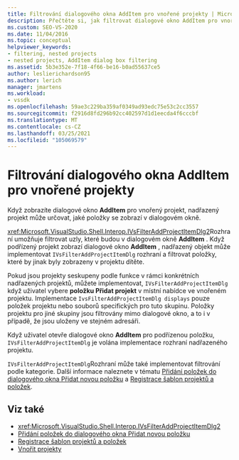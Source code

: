 ```yaml
---
title: Filtrování dialogového okna AddItem pro vnořené projekty | Microsoft Docs
description: Přečtěte si, jak filtrovat dialogové okno AddItem pro vnořený projekt v aplikaci Visual Studio implementací rozhraní IVsFilterAddProjectItemDlg nadřazeného projektu.
ms.custom: SEO-VS-2020
ms.date: 11/04/2016
ms.topic: conceptual
helpviewer_keywords:
- filtering, nested projects
- nested projects, AddItem dialog box filtering
ms.assetid: 5b3e352e-7f18-4f66-be16-b0ad55637ce5
author: leslierichardson95
ms.author: lerich
manager: jmartens
ms.workload:
- vssdk
ms.openlocfilehash: 59ae3c229ba359af0349ad93edc75e53c2cc3557
ms.sourcegitcommit: f2916d8fd296b92cc402597d1d1eecda4f6cccbf
ms.translationtype: MT
ms.contentlocale: cs-CZ
ms.lasthandoff: 03/25/2021
ms.locfileid: "105069579"
---
```

# <a name="filter-the-additem-dialog-box-for-nested-projects"></a>Filtrování dialogového okna AddItem pro vnořené projekty
Když zobrazíte dialogové okno **AddItem** pro vnořený projekt, nadřazený projekt může určovat, jaké položky se zobrazí v dialogovém okně.

 <xref:Microsoft.VisualStudio.Shell.Interop.IVsFilterAddProjectItemDlg2>Rozhraní umožňuje filtrovat uzly, které budou v dialogovém okně **AddItem** . Když podřízený projekt zobrazí dialogové okno **AddItem** , nadřazený objekt může implementovat `IVsFilterAddProjectItemDlg` rozhraní a filtrovat položky, které by jinak byly zobrazeny v projektu dítěte.

 Pokud jsou projekty seskupeny podle funkce v rámci konkrétních nadřazených projektů, můžete implementovat, `IVsFilterAddProjectItemDlg` když uživatel vybere **položku Přidat projekt** v místní nabídce ve vnořeném projektu. Implementace `IvsFilterAddProjectItemDlg displays` pouze položek projektu nebo souborů specifických pro tuto skupinu. Položky projektu pro jiné skupiny jsou filtrovány mimo dialogové okno, a to i v případě, že jsou uloženy ve stejném adresáři.

 Když uživatel otevře dialogové okno **AddItem** pro podřízenou položku, `IVsFilterAddProjectItemDlg` je volána implementace rozhraní nadřazeného projektu.

 `IVsFilterAddProjectItemDlg`Rozhraní může také implementovat filtrování podle kategorie. Další informace naleznete v tématu [Přidání položek do dialogového okna Přidat novou položku](../../extensibility/internals/adding-items-to-the-add-new-item-dialog-boxes.md) a [Registrace šablon projektů a položek](../../extensibility/internals/registering-project-and-item-templates.md).

## <a name="see-also"></a>Viz také
- <xref:Microsoft.VisualStudio.Shell.Interop.IVsFilterAddProjectItemDlg2>
- [Přidání položek do dialogového okna Přidat novou položku](../../extensibility/internals/adding-items-to-the-add-new-item-dialog-boxes.md)
- [Registrace šablon projektů a položek](../../extensibility/internals/registering-project-and-item-templates.md)
- [Vnořit projekty](../../extensibility/internals/nesting-projects.md)
